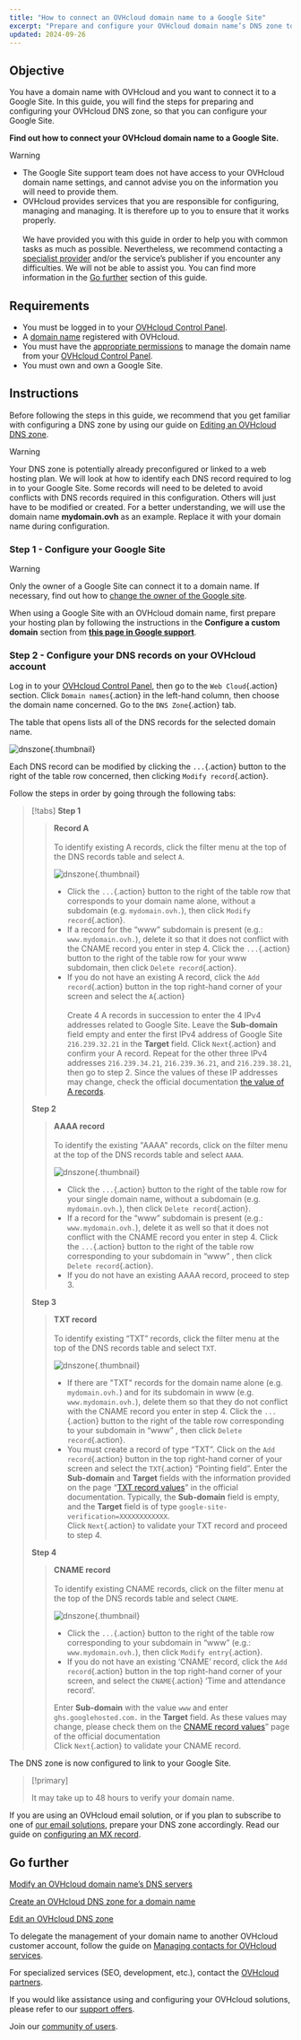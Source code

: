 ```yaml
---
title: "How to connect an OVHcloud domain name to a Google Site"
excerpt: "Prepare and configure your OVHcloud domain name’s DNS zone to connect to a Google Site"
updated: 2024-09-26
---
```


## Objective

You have a domain name with OVHcloud and you want to connect it to a Google Site. In this guide, you will find the steps for preparing and configuring your OVHcloud DNS zone, so that you can configure your Google Site.

**Find out how to connect your OVHcloud domain name to a Google Site.**

> [!warning]
>
> - The Google Site support team does not have access to your OVHcloud domain name settings, and cannot advise you on the information you will need to provide them.
> - OVHcloud provides services that you are responsible for configuring, managing and managing. It is therefore up to you to ensure that it works properly.<br><br> We have provided you with this guide in order to help you with common tasks as much as possible. Nevertheless, we recommend contacting a [specialist provider](/links/partner) and/or the service’s publisher if you encounter any difficulties. We will not be able to assist you. You can find more information in the [Go further](#gofurther) section of this guide.
>

## Requirements

- You must be logged in to your [OVHcloud Control Panel](/links/manager).
- A [domain name](/links/web/domains) registered with OVHcloud.
- You must have the [appropriate permissions](/pages/account_and_service_management/account_information/managing_contacts) to manage the domain name from your [OVHcloud Control Panel](/links/manager).
- You must own and own a Google Site.

## Instructions

Before following the steps in this guide, we recommend that you get familiar with configuring a DNS zone by using our guide on [Editing an OVHcloud DNS zone](/pages/web_cloud/domains/dns_zone_edit).

> [!warning]
>
> Your DNS zone is potentially already preconfigured or linked to a web hosting plan. We will look at how to identify each DNS record required to log in to your Google Site. Some records will need to be deleted to avoid conflicts with DNS records required in this configuration. Others will just have to be modified or created. For a better understanding, we will use the domain name **mydomain.ovh** as an example. Replace it with your domain name during configuration.

### Step 1 - Configure your Google Site

> [!warning]
>
> Only the owner of a Google Site can connect it to a domain name. If necessary, find out how to [change the owner of the Google site](https://support.google.com/sites/answer/97934).

When using a Google Site with an OVHcloud domain name, first prepare your hosting plan by following the instructions in the **Configure a custom domain** section from [**this page in Google support**](https://support.google.com/sites/answer/9068867?hl=en#zippy=).

### Step 2 - Configure your DNS records on your OVHcloud account

Log in to your [OVHcloud Control Panel](/links/manager), then go to the `Web Cloud`{.action} section. Click `Domain names`{.action} in the left-hand column, then choose the domain name concerned. Go to the `DNS Zone`{.action} tab.

The table that opens lists all of the DNS records for the selected domain name.

![dnszone](/pages/assets/screens/control_panel/product-selection/web-cloud/domain-dns/dns-zone/tab-mydomain-anycast.png){.thumbnail}

Each DNS record can be modified by clicking the `...`{.action} button to the right of the table row concerned, then clicking `Modify record`{.action}.

Follow the steps in order by going through the following tabs:

> [!tabs]
> **Step 1**
>> **Record A**<br><br>
>> To identify existing A records, click the filter menu at the top of the DNS records table and select `A`.
>>
>> ![dnszone](/pages/assets/screens/control_panel/product-selection/web-cloud/domain-dns/dns-zone/filter-a.png){.thumbnail}
>>
>> - Click the `...`{.action} button to the right of the table row that corresponds to your domain name alone, without a subdomain (e.g. `mydomain.ovh.`), then click `Modify record`{.action}.<br>
>> - If a record for the “www” subdomain is present (e.g.: `www.mydomain.ovh.`), delete it so that it does not conflict with the CNAME record you enter in step 4. Click the `...`{.action} button to the right of the table row for your www subdomain, then click `Delete record`{.action}.<br>
>> - If you do not have an existing A record, click the `Add record`{.action} button in the top right-hand corner of your screen and select the `A`{.action}<br><br>
>> Create 4 A records in succession to enter the 4 IPv4 addresses related to Google Site.
>> Leave the **Sub-domain** field empty and enter the first IPv4 address of Google Site `216.239.32.21` in the **Target** field.
>> Click `Next`{.action} and confirm your A record. Repeat for the other three IPv4 addresses `216.239.34.21`, `216.239.36.21`, and `216.239.38.21`, then go to step 2. Since the values of these IP addresses may change, check the official documentation [the value of A records](https://support.google.com/a/answer/2579934?hl=en&ref_topic=2721296&sjid=10373374977980680534-EU).
>>
> **Step 2**
>> **AAAA record**<br><br>
>> To identify the existing "AAAA" records, click on the filter menu at the top of the DNS records table and select `AAAA`.
>>
>> ![dnszone](/pages/assets/screens/control_panel/product-selection/web-cloud/domain-dns/dns-zone/filter-aaaa.png){.thumbnail}
>>
>> - Click the `...`{.action} button to the right of the table row for your single domain name, without a subdomain (e.g. `mydomain.ovh.`), then click `Delete record`{.action}.<br>
>> - If a record for the “www” subdomain is present (e.g.: `www.mydomain.ovh.`), delete it as well so that it does not conflict with the CNAME record you enter in step 4. Click the `...`{.action} button to the right of the table row corresponding to your subdomain in “www” , then click `Delete record`{.action}.<br>
>> - If you do not have an existing AAAA record, proceed to step 3.
>>
> **Step 3**
>> **TXT record**<br><br>
>> To identify existing “TXT” records, click the filter menu at the top of the DNS records table and select `TXT`.
>>
>> ![dnszone](/pages/assets/screens/control_panel/product-selection/web-cloud/domain-dns/dns-zone/filter-txt.png){.thumbnail}
>>
>> - If there are "TXT" records for the domain name alone (e.g. `mydomain.ovh.`) and for its subdomain in www (e.g. `www.mydomain.ovh.`), delete them so that they do not conflict with the CNAME record you enter in step 4. Click the `...`{.action} button to the right of the table row corresponding to your subdomain in “www” , then click `Delete record`{.action}.<br>
>> - You must create a record of type “TXT”. Click on the `Add record`{.action} button in the top right-hand corner of your screen and select the `TXT`{.action} “Pointing field”.
>> Enter the **Sub-domain** and **Target** fields with the information provided on the page “[TXT record values](https://support.google.com/a/answer/2716802?hl=en&ref_topic=2716886&sjid=3052810298579211755-EU)” in the official documentation. Typically, the **Sub-domain** field is empty, and the **Target** field is of type `google-site-verification=XXXXXXXXXXXX`.<br>
>> Click `Next`{.action} to validate your TXT record and proceed to step 4.
>>
> **Step 4**
>> **CNAME record**<br><br>
>> To identify existing CNAME records, click on the filter menu at the top of the DNS records table and select `CNAME`.
>>
>>![dnszone](/pages/assets/screens/control_panel/product-selection/web-cloud/domain-dns/dns-zone/filter-cname.png){.thumbnail}
>>
>> - Click the `...`{.action} button to the right of the table row corresponding to your subdomain in “www” (e.g.: `www.mydomain.ovh.`), then click `Modify entry`{.action}.<br>
>> - If you do not have an existing ‘CNAME’ record, click the `Add record`{.action} button in the top right-hand corner of your screen, and select the `CNAME`{.action} ‘Time and attendance record’.
>>
>> Enter **Sub-domain** with the value `www` and enter `ghs.googlehosted.com.` in the **Target** field. As these values may change, please check them on the [CNAME record values](https://support.google.com/a/answer/112038?sjid=3052810298579211755-EU)” page of the official documentation<br>
>> Click `Next`{.action} to validate your CNAME record.

The DNS zone is now configured to link to your Google Site.

> [!primary]
>
> It may take up to 48 hours to verify your domain name.

If you are using an OVHcloud email solution, or if you plan to subscribe to one of [our email solutions](/links/web/emails), prepare your DNS zone accordingly. Read our guide on [configuring an MX record](/pages/web_cloud/domains/dns_zone_mx).

## Go further <a name="go-further"></a>

[Modify an OVHcloud domain name’s DNS servers](/pages/web_cloud/domains/dns_server_general_information)

[Create an OVHcloud DNS zone for a domain name](/pages/web_cloud/domains/dns_zone_create)

[Edit an OVHcloud DNS zone](/pages/web_cloud/domains/dns_zone_edit)

To delegate the management of your domain name to another OVHcloud customer account, follow the guide on [Managing contacts for OVHcloud services](/pages/account_and_service_management/account_information/managing_contacts).

For specialized services (SEO, development, etc.), contact the [OVHcloud partners](/links/partner).

If you would like assistance using and configuring your OVHcloud solutions, please refer to our [support offers](/links/support).

Join our [community of users](/links/community).

